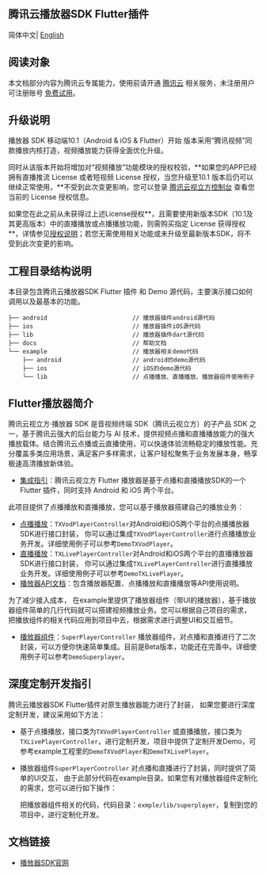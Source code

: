 ## 腾讯云播放器SDK Flutter插件

简体中文| [English](./README-EN.md)

## 阅读对象

本文档部分内容为腾讯云专属能力，使用前请开通 [腾讯云](https://cloud.tencent.com/) 相关服务，未注册用户可注册账号 [免费试用](https://cloud.tencent.com/login)。

## **升级说明**

播放器 SDK 移动端10.1（Android & iOS & Flutter）开始 版本采用“腾讯视频”同款播放内核打造，视频播放能力获得全面优化升级。

同时从该版本开始将增加对“视频播放”功能模块的授权校验，**如果您的APP已经拥有直播推流 License 或者短视频 License 授权，当您升级至10.1 版本后仍可以继续正常使用，**不受到此次变更影响，您可以登录 [腾讯云视立方控制台](https://console.cloud.tencent.com/vcube) 查看您当前的 License 授权信息。

如果您在此之前从未获得过上述License授权**，且需要使用新版本SDK（10.1及其更高版本）中的直播播放或点播播放功能，则需购买指定 License 获得授权**，详情参见[授权说明](https://cloud.tencent.com/document/product/881/74199#.E6.8E.88.E6.9D.83.E8.AF.B4.E6.98.8E)；若您无需使用相关功能或未升级至最新版本SDK，将不受到此次变更的影响。

## 工程目录结构说明

本目录包含腾讯云播放器SDK Flutter 插件 和 Demo 源代码，主要演示接口如何调用以及最基本的功能。

```
├── android                        // 播放器插件android源代码
├── ios                            // 播放器插件iOS源代码
├── lib                            // 播放器插件dart源代码
├── docs                           // 帮助文档
└── example                        // 播放器相关demo代码
    ├── android                    // android的demo源代码
    ├── ios                        // iOS的demo源代码
    └── lib                        // 点播播放、直播播放、播放器组件使用例子
```

## Flutter播放器简介

腾讯云视立方·播放器 SDK 是音视频终端 SDK（腾讯云视立方）的子产品 SDK 之一，基于腾讯云强大的后台能力与 AI 技术，提供视频点播和直播播放能力的强大播放载体。结合腾讯云点播或云直播使用，可以快速体验流畅稳定的播放性能。充分覆盖多类应用场景，满足客户多样需求，让客户轻松聚焦于业务发展本身，畅享极速高清播放新体验。

- [集成指引](./docs/集成指引.md)：腾讯云视立方 Flutter 播放器是基于点播和直播播放SDK的一个 Flutter 插件，同时支持 Android 和 iOS 两个平台。

此项目提供了点播播放和直播播放，您可以基于播放器搭建自己的播放业务：

- [点播播放](https://github.com/LiteAVSDK/Player_Flutter/blob/main/Flutter/docs/%E7%82%B9%E6%92%AD%E6%92%AD%E6%94%BE.md)：`TXVodPlayerController`对Android和iOS两个平台的点播播放器SDK进行接口封装， 你可以通过集成`TXVodPlayerController`进行点播播放业务开发。详细使用例子可以参考`DemoTXVodPlayer`。
- [直播播放](https://github.com/LiteAVSDK/Player_Flutter/blob/main/Flutter/docs/%E7%9B%B4%E6%92%AD%E6%92%AD%E6%94%BE.md)：`TXLivePlayerController`对Android和iOS两个平台的直播播放器SDK进行接口封装， 你可以通过集成`TXLivePlayerController`进行直播播放业务开发。详细使用例子可以参考`DemoTXLivePlayer`。
- [播放器API文档](./docs/API文档.md)：包含播放器配置、点播播放和直播播放等API使用说明。

为了减少接入成本， 在example里提供了播放器组件（带UI的播放器），基于播放器组件简单的几行代码就可以搭建视频播放业务。您可以根据自己项目的需求， 把播放组件的相关代码应用到项目中去，根据需求进行调整UI和交互细节。

- [播放器组件](https://github.com/LiteAVSDK/Player_Flutter/blob/main/Flutter/docs/%E6%92%AD%E6%94%BE%E5%99%A8%E7%BB%84%E4%BB%B6.md)：`SuperPlayerController` 播放器组件，对点播和直播进行了二次封装，可以方便你快速简单集成。目前是Beta版本，功能还在完善中。详细使用例子可以参考`DemoSuperplayer`。


## 深度定制开发指引 

腾讯云播放器SDK Flutter插件对原生播放器能力进行了封装， 如果您要进行深度定制开发，建议采用如下方法：

- 基于点播播放，接口类为`TXVodPlayerController` 或直播播放，接口类为`TXLivePlayerController`，进行定制开发，项目中提供了定制开发Demo，可参考example工程里的`DemoTXVodPlayer`和`DemoTXLivePlayer`。

- 播放器组件`SuperPlayerController` 对点播和直播进行了封装，同时提供了简单的UI交互， 由于此部分代码在example目录。如果您有对播放器组件定制化的需求，您可以进行如下操作：

  把播放器组件相关的代码，代码目录：`exmple/lib/superplayer`，复制到您的项目中，进行定制化开发。

## 文档链接

- [播放器SDK官网](https://cloud.tencent.com/document/product/881)
